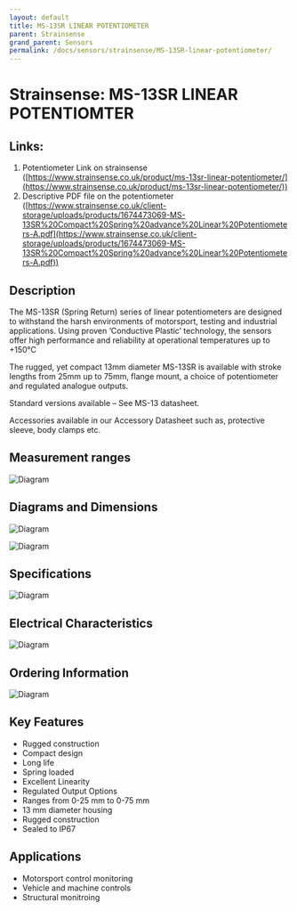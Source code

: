 ```yaml
---
layout: default
title: MS-13SR LINEAR POTENTIOMETER 
parent: Strainsense
grand_parent: Sensors
permalink: /docs/sensors/strainsense/MS-13SR-linear-potentiometer/
---
```


# Strainsense: MS-13SR LINEAR POTENTIOMTER


## Links:



1. Potentiometer Link on strainsense ([https://www.strainsense.co.uk/product/ms-13sr-linear-potentiometer/](https://www.strainsense.co.uk/product/ms-13sr-linear-potentiometer/)) 
2. Descriptive PDF file on the potentiometer ([https://www.strainsense.co.uk/client-storage/uploads/products/1674473069-MS-13SR%20Compact%20Spring%20advance%20Linear%20Potentiometers-A.pdf](https://www.strainsense.co.uk/client-storage/uploads/products/1674473069-MS-13SR%20Compact%20Spring%20advance%20Linear%20Potentiometers-A.pdf))  


## Description

The MS-13SR (Spring Return) series of linear potentiometers are designed to withstand the harsh environments of motorsport, testing and industrial applications. Using proven ‘Conductive Plastic’ technology, the sensors offer high performance and reliability at operational temperatures up to +150°C 

The rugged, yet compact 13mm diameter MS-13SR is available with stroke lengths from 25mm up to 75mm, flange mount, a choice of potentiometer and regulated analogue outputs. 

Standard versions available – See MS-13 datasheet. 

Accessories available in our Accessory Datasheet such as, protective sleeve, body clamps etc.


## Measurement ranges


![Diagram](assests/measurement_ranges.png)



## Diagrams and Dimensions


![Diagram](/assests/diagramns_and_dimensions.png)



![Diagram](/assests/dimensions.png)



## Specifications


![Diagram](/assests/specifications.png)



## Electrical Characteristics


![Diagram](/assests/electrical_characteristics.png)



## Ordering Information


![Diagram](/assests/ordering_information.png)



## Key Features



* Rugged construction
* Compact design
* Long life
* Spring loaded
* Excellent Linearity
* Regulated Output Options
* Ranges from 0-25 mm to 0-75 mm
* 13 mm diameter housing
* Rugged construction
* Sealed to IP67


## Applications



* Motorsport control monitoring
* Vehicle and machine controls
* Structural monitroing